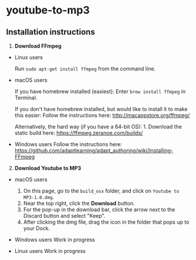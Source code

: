 # youtube-to-mp3 

## Installation instructions

1. __Download FFmpeg__
  * Linux users

      Run `sudo apt-get install ffmpeg` from the command line.

  * macOS users

      If you have homebrew installed (easiest):
        Enter `brew install ffmpeg` in Terminal.
      
      If you don't have homebrew installed, but would like to install it to make this easier:
        Follow the instructions here: http://macappstore.org/ffmpeg/

      Alternatively, the hard way (if you have a 64-bit OS):
        1. Download the static build here: https://ffmpeg.zeranoe.com/builds/

  * Windows users
      Follow the instructions here: https://github.com/adaptlearning/adapt_authoring/wiki/Installing-FFmpeg

2. __Download Youtube to MP3__
  * macOS users
    
      1. On this page, go to the `build_osx` folder, and click on `Youtube to MP3-1.0.dmg`.
      2. Near the top right, click the __Download__ button.
      3. For the pop-up in the download bar, click the arrow next to the Discard button and select "Keep".
      4. After clicking the dmg file, drag the icon in the folder that pops up to your Dock.

  * Windows users
      Work in progress

  * Linux users
      Work in progress